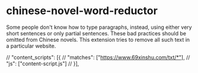 # chinese-novel-word-reductor
Some people don't know how to type paragraphs, instead, using either very short sentences or only partial sentences. These bad practices should be omitted from Chinese novels. This extension tries to remove all such text in a particular website. 

  // "content_scripts": [{
  //   "matches": ["https://www.69xinshu.com/txt/*"],
  //   "js": ["content-script.js"]
  // }],